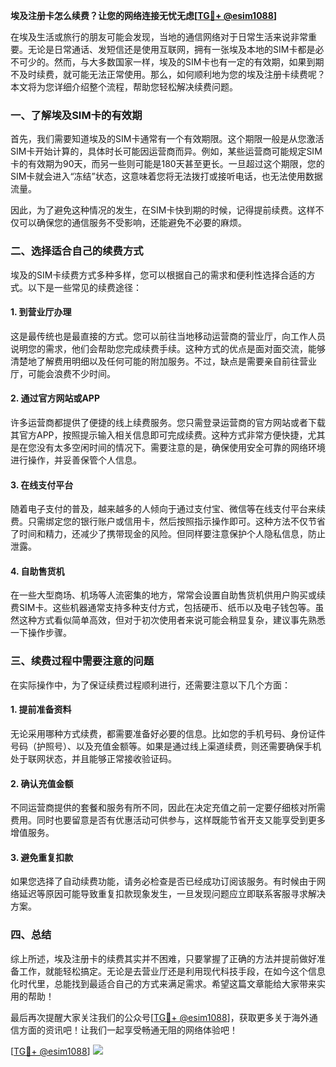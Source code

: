 **埃及注册卡怎么续费？让您的网络连接无忧无虑[[TG💪+ @esim1088](https://t.me/s/esim1088)]**

在埃及生活或旅行的朋友可能会发现，当地的通信网络对于日常生活来说非常重要。无论是日常通话、发短信还是使用互联网，拥有一张埃及本地的SIM卡都是必不可少的。然而，与大多数国家一样，埃及的SIM卡也有一定的有效期，如果到期不及时续费，就可能无法正常使用。那么，如何顺利地为您的埃及注册卡续费呢？本文将为您详细介绍整个流程，帮助您轻松解决续费问题。

### 一、了解埃及SIM卡的有效期

首先，我们需要知道埃及的SIM卡通常有一个有效期限。这个期限一般是从您激活SIM卡开始计算的，具体时长可能因运营商而异。例如，某些运营商可能规定SIM卡的有效期为90天，而另一些则可能是180天甚至更长。一旦超过这个期限，您的SIM卡就会进入“冻结”状态，这意味着您将无法拨打或接听电话，也无法使用数据流量。

因此，为了避免这种情况的发生，在SIM卡快到期的时候，记得提前续费。这样不仅可以确保您的通信服务不受影响，还能避免不必要的麻烦。

### 二、选择适合自己的续费方式

埃及的SIM卡续费方式多种多样，您可以根据自己的需求和便利性选择合适的方式。以下是一些常见的续费途径：

#### 1. 到营业厅办理

这是最传统也是最直接的方式。您可以前往当地移动运营商的营业厅，向工作人员说明您的需求，他们会帮助您完成续费手续。这种方式的优点是面对面交流，能够清楚地了解费用明细以及任何可能的附加服务。不过，缺点是需要亲自前往营业厅，可能会浪费不少时间。

#### 2. 通过官方网站或APP

许多运营商都提供了便捷的线上续费服务。您只需登录运营商的官方网站或者下载其官方APP，按照提示输入相关信息即可完成续费。这种方式非常方便快捷，尤其是在您没有太多空闲时间的情况下。需要注意的是，确保使用安全可靠的网络环境进行操作，并妥善保管个人信息。

#### 3. 在线支付平台

随着电子支付的普及，越来越多的人倾向于通过支付宝、微信等在线支付平台来续费。只需绑定您的银行账户或信用卡，然后按照指示操作即可。这种方法不仅节省了时间和精力，还减少了携带现金的风险。但同样要注意保护个人隐私信息，防止泄露。

#### 4. 自助售货机

在一些大型商场、机场等人流密集的地方，常常会设置自助售货机供用户购买或续费SIM卡。这些机器通常支持多种支付方式，包括硬币、纸币以及电子钱包等。虽然这种方式看似简单高效，但对于初次使用者来说可能会稍显复杂，建议事先熟悉一下操作步骤。

### 三、续费过程中需要注意的问题

在实际操作中，为了保证续费过程顺利进行，还需要注意以下几个方面：

#### 1. 提前准备资料

无论采用哪种方式续费，都需要准备好必要的信息。比如您的手机号码、身份证件号码（护照号）、以及充值金额等。如果是通过线上渠道续费，则还需要确保手机处于联网状态，并且能够正常接收验证码。

#### 2. 确认充值金额

不同运营商提供的套餐和服务有所不同，因此在决定充值之前一定要仔细核对所需费用。同时也要留意是否有优惠活动可供参与，这样既能节省开支又能享受到更多增值服务。

#### 3. 避免重复扣款

如果您选择了自动续费功能，请务必检查是否已经成功订阅该服务。有时候由于网络延迟等原因可能导致重复扣款现象发生，一旦发现问题应立即联系客服寻求解决方案。

### 四、总结

综上所述，埃及注册卡的续费其实并不困难，只要掌握了正确的方法并提前做好准备工作，就能轻松搞定。无论是去营业厅还是利用现代科技手段，在如今这个信息化时代里，总能找到最适合自己的方式来满足需求。希望这篇文章能给大家带来实用的帮助！

最后再次提醒大家关注我们的公众号[[TG💪+ @esim1088](https://t.me/s/esim1088)]，获取更多关于海外通信方面的资讯吧！让我们一起享受畅通无阻的网络体验吧！

[[TG💪+ @esim1088](https://t.me/s/esim1088)] ![](https://i.postimg.cc/4NQfJmqS/Snipaste-2025-05-13-00-14-12.png)